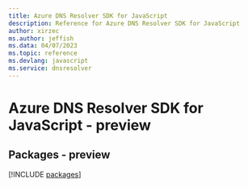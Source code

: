 ```yaml
---
title: Azure DNS Resolver SDK for JavaScript
description: Reference for Azure DNS Resolver SDK for JavaScript
author: xirzec
ms.author: jeffish
ms.data: 04/07/2023
ms.topic: reference
ms.devlang: javascript
ms.service: dnsresolver
---
```

# Azure DNS Resolver SDK for JavaScript - preview
## Packages - preview
[!INCLUDE [packages](dns-resolver-index.md)]